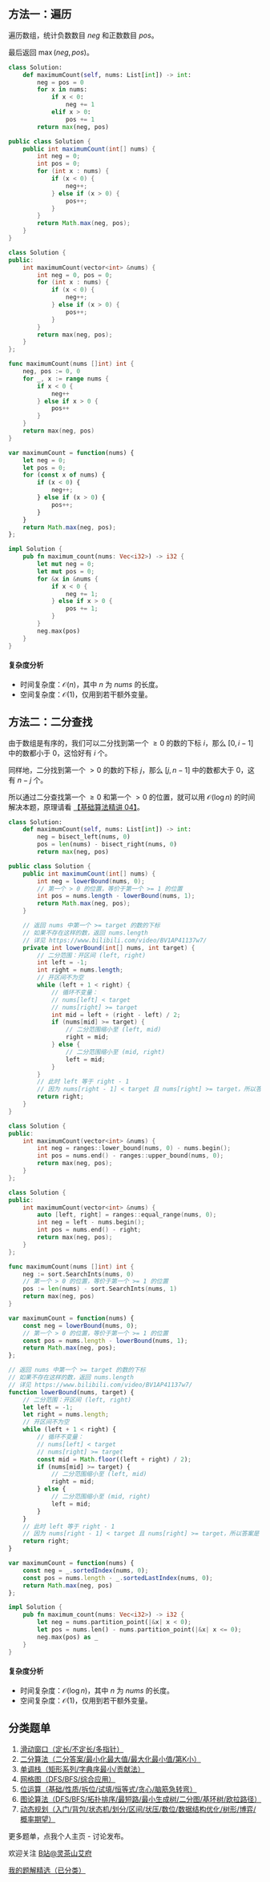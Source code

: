 ## 方法一：遍历

遍历数组，统计负数数目 $\textit{neg}$ 和正数数目 $\textit{pos}$。

最后返回 $\max(\textit{neg}, \textit{pos})$。

```py [sol-Python3]
class Solution:
    def maximumCount(self, nums: List[int]) -> int:
        neg = pos = 0
        for x in nums:
            if x < 0:
                neg += 1
            elif x > 0:
                pos += 1
        return max(neg, pos)
```

```java [sol-Java]
public class Solution {
    public int maximumCount(int[] nums) {
        int neg = 0;
        int pos = 0;
        for (int x : nums) {
            if (x < 0) {
                neg++;
            } else if (x > 0) {
                pos++;
            }
        }
        return Math.max(neg, pos);
    }
}
```

```cpp [sol-C++]
class Solution {
public:
    int maximumCount(vector<int> &nums) {
        int neg = 0, pos = 0;
        for (int x : nums) {
            if (x < 0) {
                neg++;
            } else if (x > 0) {
                pos++;
            }
        }
        return max(neg, pos);
    }
};
```

```go [sol-Go]
func maximumCount(nums []int) int {
    neg, pos := 0, 0
    for _, x := range nums {
        if x < 0 {
            neg++
        } else if x > 0 {
            pos++
        }
    }
    return max(neg, pos)
}
```

```js [sol-JavaScript]
var maximumCount = function(nums) {
    let neg = 0;
    let pos = 0;
    for (const x of nums) {
        if (x < 0) {
            neg++;
        } else if (x > 0) {
            pos++;
        }
    }
    return Math.max(neg, pos);
};
```

```rust [sol-Rust]
impl Solution {
    pub fn maximum_count(nums: Vec<i32>) -> i32 {
        let mut neg = 0;
        let mut pos = 0;
        for &x in &nums {
            if x < 0 {
                neg += 1;
            } else if x > 0 {
                pos += 1;
            }
        }
        neg.max(pos)
    }
}
```

#### 复杂度分析

- 时间复杂度：$\mathcal{O}(n)$，其中 $n$ 为 $\textit{nums}$ 的长度。
- 空间复杂度：$\mathcal{O}(1)$，仅用到若干额外变量。

## 方法二：二分查找

由于数组是有序的，我们可以二分找到第一个 $\ge 0$ 的数的下标 $i$，那么 $[0,i-1]$ 中的数都小于 $0$，这恰好有 $i$ 个。

同样地，二分找到第一个 $> 0$ 的数的下标 $j$，那么 $[j,n-1]$ 中的数都大于 $0$，这有 $n-j$ 个。

所以通过二分查找第一个 $\ge 0$ 和第一个 $> 0$ 的位置，就可以用 $\mathcal{O}(\log n)$ 的时间解决本题，原理请看 [【基础算法精讲 04】](https://www.bilibili.com/video/BV1AP41137w7/)。

```py [sol-Python3]
class Solution:
    def maximumCount(self, nums: List[int]) -> int:
        neg = bisect_left(nums, 0)
        pos = len(nums) - bisect_right(nums, 0)
        return max(neg, pos)
```

```java [sol-Java]
public class Solution {
    public int maximumCount(int[] nums) {
        int neg = lowerBound(nums, 0);
        // 第一个 > 0 的位置，等价于第一个 >= 1 的位置
        int pos = nums.length - lowerBound(nums, 1);
        return Math.max(neg, pos);
    }

    // 返回 nums 中第一个 >= target 的数的下标
    // 如果不存在这样的数，返回 nums.length
    // 详见 https://www.bilibili.com/video/BV1AP41137w7/
    private int lowerBound(int[] nums, int target) {
        // 二分范围：开区间 (left, right)
        int left = -1;
        int right = nums.length;
        // 开区间不为空
        while (left + 1 < right) {
            // 循环不变量：
            // nums[left] < target
            // nums[right] >= target
            int mid = left + (right - left) / 2;
            if (nums[mid] >= target) {
                // 二分范围缩小至 (left, mid)
                right = mid;
            } else {
                // 二分范围缩小至 (mid, right)
                left = mid;
            }
        }
        // 此时 left 等于 right - 1
        // 因为 nums[right - 1] < target 且 nums[right] >= target，所以答案是 right
        return right;
    }
}
```

```cpp [sol-C++]
class Solution {
public:
    int maximumCount(vector<int> &nums) {
        int neg = ranges::lower_bound(nums, 0) - nums.begin();
        int pos = nums.end() - ranges::upper_bound(nums, 0);
        return max(neg, pos);
    }
};
```

```cpp [sol-C++ 写法二]
class Solution {
public:
    int maximumCount(vector<int> &nums) {
        auto [left, right] = ranges::equal_range(nums, 0);
        int neg = left - nums.begin();
        int pos = nums.end() - right;
        return max(neg, pos);
    }
};
```

```go [sol-Go]
func maximumCount(nums []int) int {
    neg := sort.SearchInts(nums, 0)
    // 第一个 > 0 的位置，等价于第一个 >= 1 的位置
    pos := len(nums) - sort.SearchInts(nums, 1)
    return max(neg, pos)
}
```

```js [sol-JS]
var maximumCount = function(nums) {
    const neg = lowerBound(nums, 0);
    // 第一个 > 0 的位置，等价于第一个 >= 1 的位置
    const pos = nums.length - lowerBound(nums, 1);
    return Math.max(neg, pos);
};

// 返回 nums 中第一个 >= target 的数的下标
// 如果不存在这样的数，返回 nums.length
// 详见 https://www.bilibili.com/video/BV1AP41137w7/
function lowerBound(nums, target) {
    // 二分范围：开区间 (left, right)
    let left = -1;
    let right = nums.length;
    // 开区间不为空
    while (left + 1 < right) {
        // 循环不变量：
        // nums[left] < target
        // nums[right] >= target
        const mid = Math.floor((left + right) / 2);
        if (nums[mid] >= target) {
            // 二分范围缩小至 (left, mid)
            right = mid;
        } else {
            // 二分范围缩小至 (mid, right)
            left = mid;
        }
    }
    // 此时 left 等于 right - 1
    // 因为 nums[right - 1] < target 且 nums[right] >= target，所以答案是 right
    return right;
}
```

```js [sol-JS lodash]
var maximumCount = function(nums) {
    const neg = _.sortedIndex(nums, 0);
    const pos = nums.length - _.sortedLastIndex(nums, 0);
    return Math.max(neg, pos)
};
```

```rust [sol-Rust]
impl Solution {
    pub fn maximum_count(nums: Vec<i32>) -> i32 {
        let neg = nums.partition_point(|&x| x < 0);
        let pos = nums.len() - nums.partition_point(|&x| x <= 0);
        neg.max(pos) as _
    }
}
```

#### 复杂度分析

- 时间复杂度：$\mathcal{O}(\log n)$，其中 $n$ 为 $\textit{nums}$ 的长度。
- 空间复杂度：$\mathcal{O}(1)$，仅用到若干额外变量。

## 分类题单

1. [滑动窗口（定长/不定长/多指针）](https://leetcode.cn/circle/discuss/0viNMK/)
2. [二分算法（二分答案/最小化最大值/最大化最小值/第K小）](https://leetcode.cn/circle/discuss/SqopEo/)
3. [单调栈（矩形系列/字典序最小/贡献法）](https://leetcode.cn/circle/discuss/9oZFK9/)
4. [网格图（DFS/BFS/综合应用）](https://leetcode.cn/circle/discuss/YiXPXW/)
5. [位运算（基础/性质/拆位/试填/恒等式/贪心/脑筋急转弯）](https://leetcode.cn/circle/discuss/dHn9Vk/)
6. [图论算法（DFS/BFS/拓扑排序/最短路/最小生成树/二分图/基环树/欧拉路径）](https://leetcode.cn/circle/discuss/01LUak/)
7. [动态规划（入门/背包/状态机/划分/区间/状压/数位/数据结构优化/树形/博弈/概率期望）](https://leetcode.cn/circle/discuss/tXLS3i/)

更多题单，点我个人主页 - 讨论发布。

欢迎关注 [B站@灵茶山艾府](https://space.bilibili.com/206214)

[我的题解精选（已分类）](https://github.com/EndnegCheng/codeforces-go/blob/master/leetcode/SOLUTIONS.md)
